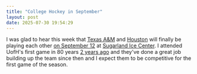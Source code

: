 ```yaml
---
title: "College Hockey in September"
layout: post
date: 2025-07-30 19:54:29
---
```

I was glad to hear this week that [Texas A&M](https://www.tamuicehockey.com/) and [Houston](https://www.houstonicehockey.com/) will finally be playing each other [on September 12](https://www.houstonicehockey.com/games/game-vs-texas-am-university-on-09122025-m8etlv4u/tickets) at [Sugarland Ice Center](https://www.sugarlandice.com). I attended UofH's first game in 80 years [2 years ago](https://mastodon.social/@herestomwiththeweather/111016234563990106) and they've done a great job building up the team since then and I expect them to be competitive for the first game of the season.
